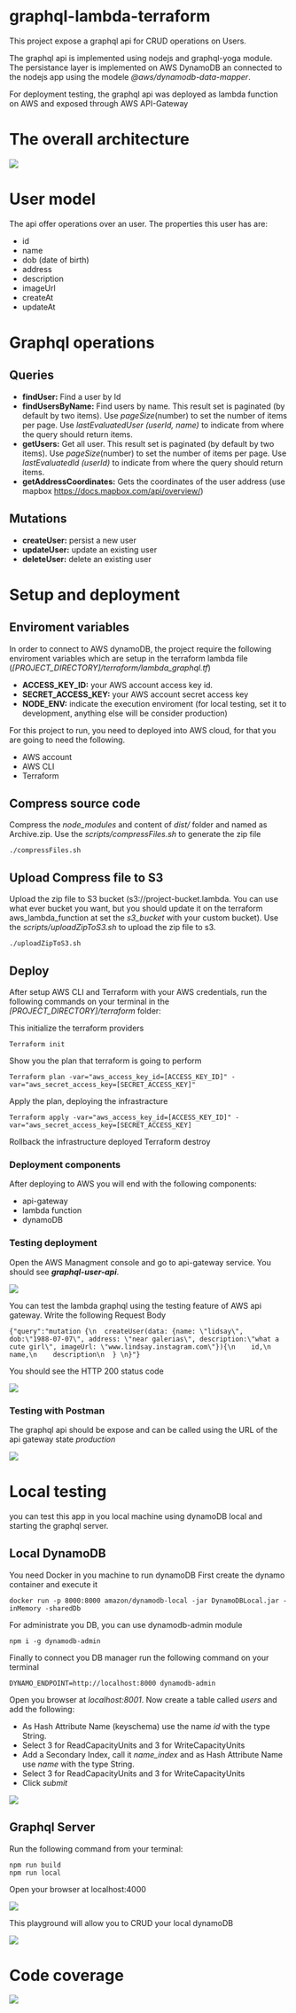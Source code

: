 # graphql-lambda-terraform

This project expose a graphql api for CRUD operations on Users.

The graphql api is implemented using nodejs and graphql-yoga module. The persistance layer is implemented on AWS DynamoDB an connected to the nodejs app using the modele *@aws/dynamodb-data-mapper*.

For deployment testing, the graphql api was deployed as lambda function on AWS and exposed through AWS API-Gateway

# The overall architecture
![](images/General-arch.png)

# User model

The api offer operations over an user. The properties this user has are:
- id
- name
- dob (date of birth)
- address
- description
- imageUrl
- createAt
- updateAt

# Graphql operations
## Queries
- **findUser:** Find a user by Id
- **findUsersByName:** Find users by name. This result set is paginated (by default by two items). Use *pageSize*(number) to set the number of items per page. Use *lastEvaluatedUser (userId, name)* to indicate from where the query should return items.
- **getUsers:** Get all user. This result set is paginated (by default by two items). Use *pageSize*(number) to set the number of items per page. Use *lastEvaluatedId (userId)* to indicate from where the query should return items.
- **getAddressCoordinates:** Gets the coordinates of the user address (use mapbox https://docs.mapbox.com/api/overview/)
## Mutations
- **createUser:** persist a new user
- **updateUser:** update an existing user
- **deleteUser:** delete an existing user

# Setup and deployment

## Enviroment variables

In order to connect to AWS dynamoDB, the project require the following enviroment variables which are setup in the terraform lambda file (*[PROJECT_DIRECTORY]/terraform/lambda_graphql.tf*)
- **ACCESS_KEY_ID:** your AWS account access key id.
- **SECRET_ACCESS_KEY:** your AWS account secret access key
- **NODE_ENV:** indicate the execution enviroment (for local testing, set it to development, anything else will be consider production)

For this project to run, you need to deployed into AWS cloud, for that you are going to need the following.
- AWS account
- AWS CLI
- Terraform

## Compress source code

Compress the *node_modules* and content of *dist/* folder and named as Archive.zip. Use the *scripts/compressFiles.sh* to generate the zip file
```
./compressFiles.sh
```

## Upload Compress file to S3

Upload the zip file to S3 bucket (s3://project-bucket.lambda. You can use what ever bucket you want, but you should update it on the terraform aws_lambda_function at set the *s3_bucket* with your custom bucket). Use the *scripts/uploadZipToS3.sh* to upload the zip file to s3.
```
./uploadZipToS3.sh
```

## Deploy

After setup AWS CLI and Terraform with your AWS credentials, run the following commands on your terminal in the *[PROJECT_DIRECTORY]/terraform* folder:

This initialize the terraform providers
```
Terraform init
```
Show you the plan that terraform is going to perform
```
Terraform plan -var="aws_access_key_id=[ACCESS_KEY_ID]" -var="aws_secret_access_key=[SECRET_ACCESS_KEY]"
```
Apply the plan, deploying the infrastracture
```
Terraform apply -var="aws_access_key_id=[ACCESS_KEY_ID]" -var="aws_secret_access_key=[SECRET_ACCESS_KEY]
```
Rollback the infrastructure deployed
Terraform destroy

### Deployment components

After deploying to AWS you will end with the following components:
- api-gateway
- lambda function
- dynamoDB

### Testing deployment

Open the AWS Managment console and go to api-gateway service. You should see ***graphql-user-api***. 

![](images/Api-Gateway.png)

You can test the lambda graphql using the testing feature of AWS api gateway. Write the following Request Body

```
{"query":"mutation {\n  createUser(data: {name: \"lidsay\", dob:\"1988-07-07\", address: \"near galerias\", description:\"what a cute girl\", imageUrl: \"www.lindsay.instagram.com\"}){\n    id,\n    name,\n    description\n  } \n}"}
```
You should see the HTTP 200 status code

![](images/Lambda-Test.png)


### Testing with Postman

The graphql api should be expose and can be called using the URL of the api gateway state *production*

![](images/Postman.png)

# Local testing

you can test this app in you local machine using dynamoDB local and starting the graphql server.

## Local DynamoDB

You need Docker in  you machine to run dynamoDB
First create the dynamo container and execute it
```
docker run -p 8000:8000 amazon/dynamodb-local -jar DynamoDBLocal.jar -inMemory -sharedDb
```
For administrate you DB, you can use dynamodb-admin module
```
npm i -g dynamodb-admin
```
Finally to connect you DB manager run the following command on your terminal
```
DYNAMO_ENDPOINT=http://localhost:8000 dynamodb-admin
```
Open you browser at *localhost:8001*. Now create a table called *users* and add the following:
- As Hash Attribute Name (keyschema) use the name *id* with the type String.
- Select 3 for ReadCapacityUnits and 3 for WriteCapacityUnits
- Add a Secondary Index, call it *name_index* and as Hash Attribute Name use *name* with the type String.
- Select 3 for ReadCapacityUnits and 3 for WriteCapacityUnits
- Click *submit*

![](images/dynamoDBSchema.png)

## Graphql Server

Run the following command from your terminal:

```
npm run build
npm run local
```
Open your browser at localhost:4000 

![](images/GraphQL-Server.png)

This playground will allow you to CRUD your local dynamoDB

![](images/dynamodb-admin.png)

# Code coverage

![](images/coverage.png)

